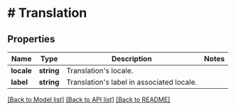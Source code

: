 # # Translation

## Properties

Name | Type | Description | Notes
------------ | ------------- | ------------- | -------------
**locale** | **string** | Translation&#39;s locale. |
**label** | **string** | Translation&#39;s label in associated locale. |

[[Back to Model list]](../../README.md#models) [[Back to API list]](../../README.md#endpoints) [[Back to README]](../../README.md)
